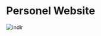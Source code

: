 # Personel Website

![indir](https://github.com/rqoto/personel-website/assets/142506536/76e76785-6bc0-4f79-9002-ebfce7710917)
